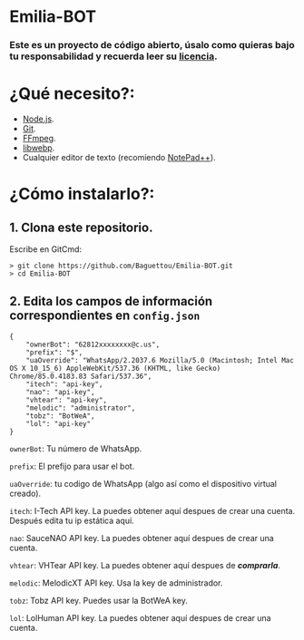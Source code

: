 # **__Emilia-BOT__**
### Este es un proyecto de código abierto, úsalo como quieras bajo tu responsabilidad y recuerda leer su [licencia](https://github.com/Baguettou/Emilia-BOT/blob/main/LICENCIA%20-%20LICENSE).

# ¿Qué necesito?:
* [Node.js](https://nodejs.org/es/).
* [Git](https://git-scm.com/downloads).
* [FFmpeg](https://www.gyan.dev/ffmpeg/builds/).
* [libwebp](https://developers.google.com/speed/webp/download).
* Cualquier editor de texto (recomiendo [NotePad++](https://notepad-plus-plus.org/downloads/)).

# ¿Cómo instalarlo?:
## 1. Clona este repositorio.
Escribe en GitCmd:
``` 
> git clone https://github.com/Baguettou/Emilia-BOT.git 
> cd Emilia-BOT
``` 

## 2. Edita los campos de información correspondientes en ```config.json```

```
{
    "ownerBot": "62812xxxxxxxx@c.us", 
    "prefix": "$",
    "uaOverride": "WhatsApp/2.2037.6 Mozilla/5.0 (Macintosh; Intel Mac OS X 10_15_6) AppleWebKit/537.36 (KHTML, like Gecko) Chrome/85.0.4183.83 Safari/537.36",
    "itech": "api-key",
    "nao": "api-key",
    "vhtear": "api-key",
    "melodic": "administrator",
    "tobz": "BotWeA",
    "lol": "api-key"
}
```

```ownerBot```: Tu número de WhatsApp.

```prefix```: El prefijo para usar el bot.

```uaOverride```: tu codigo de WhatsApp (algo así como el dispositivo virtual creado).

```itech```: I-Tech API key. La puedes obtener aquí despues de crear una cuenta. Después edita tu ip estática aquí.

```nao```: SauceNAO API key. La puedes obtener aquí despues de crear una cuenta.

```vhtear```: VHTear API key. La puedes obtener aquí despues de ***comprarla***.

```melodic```: MelodicXT API key. Usa la key de administrador.

```tobz```: Tobz API key. Puedes usar la BotWeA key.

```lol```: LolHuman API key. La puedes obtener aquí despues de crear una cuenta.
